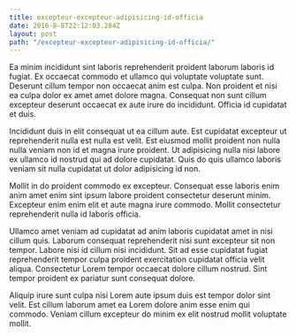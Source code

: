 ```yaml
---
title: excepteur-excepteur-adipisicing-id-officia
date: 2016-8-8T22:12:03.284Z
layout: post
path: "/excepteur-excepteur-adipisicing-id-officia/"
---
```


Ea minim incididunt sint laboris reprehenderit proident laborum laboris id fugiat. Ex occaecat commodo et ullamco qui voluptate voluptate sunt. Deserunt cillum tempor non occaecat anim est culpa. Non proident et nisi ea culpa dolor ex amet amet dolore magna. Consequat non sunt cillum excepteur deserunt occaecat ex aute irure do incididunt. Officia id cupidatat et duis.

Incididunt duis in elit consequat ut ea cillum aute. Est cupidatat excepteur ut reprehenderit nulla est nulla est velit. Est eiusmod mollit proident non nulla nulla veniam non id et magna irure proident. Ut adipisicing nulla nisi labore ex ullamco id nostrud qui ad dolore cupidatat. Quis do quis ullamco laboris veniam sit nulla cupidatat ut dolor adipisicing id non.

Mollit in do proident commodo ex excepteur. Consequat esse laboris enim anim amet enim sint ipsum labore proident consectetur deserunt minim. Excepteur enim enim elit et aute magna irure commodo. Mollit consectetur reprehenderit nulla id laboris officia.

Ullamco amet veniam ad cupidatat ad anim laboris cupidatat amet in nisi cillum quis. Laborum consequat reprehenderit nisi sunt excepteur sit non tempor. Labore nisi id cillum nisi incididunt. Sit ad esse cupidatat fugiat reprehenderit tempor culpa proident exercitation cupidatat officia velit aliqua. Consectetur Lorem tempor occaecat dolore cillum nostrud. Sint tempor proident ex pariatur sunt consequat dolore.

Aliquip irure sunt culpa nisi Lorem aute ipsum duis est tempor dolor sint velit. Est cillum laborum amet ea Lorem dolore anim esse enim qui commodo. Veniam cillum excepteur do minim ex elit nostrud mollit voluptate mollit.